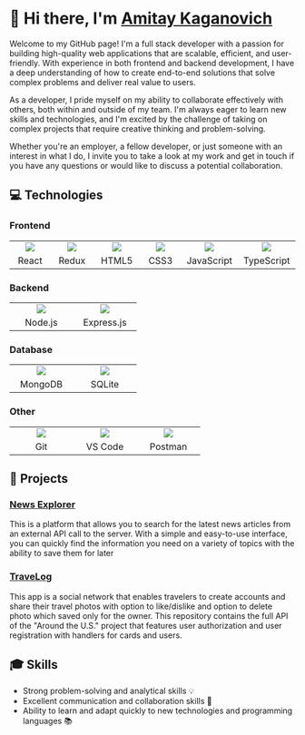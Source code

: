 # 👋 Hi there, I'm [Amitay Kaganovich](https://www.linkedin.com/in/amitay-kaganovich/)

Welcome to my GitHub page! I'm a full stack developer with a passion for building high-quality web applications that are scalable, efficient, and user-friendly. With experience in both frontend and backend development, I have a deep understanding of how to create end-to-end solutions that solve complex problems and deliver real value to users.

As a developer, I pride myself on my ability to collaborate effectively with others, both within and outside of my team. I'm always eager to learn new skills and technologies, and I'm excited by the challenge of taking on complex projects that require creative thinking and problem-solving.

Whether you're an employer, a fellow developer, or just someone with an interest in what I do, I invite you to take a look at my work and get in touch if you have any questions or would like to discuss a potential collaboration.


## 💻 Technologies

### Frontend

<table>
  <tr>
    <td align="center" width="96"><img src="https://img.icons8.com/color/96/000000/react-native.png"/></td>
    <td align="center" width="96"><img src="https://img.icons8.com/color/96/000000/redux.png"/></td>
    <td align="center" width="96"><img src="https://img.icons8.com/color/96/000000/html-5.png"/></td>
    <td align="center" width="96"><img src="https://img.icons8.com/color/96/000000/css3.png"/></td>
    <td align="center" width="96"><img src="https://img.icons8.com/color/96/000000/javascript.png"/></td>
    <td align="center" width="96"><img src="https://img.icons8.com/color/96/000000/typescript.png"/></td>
  </tr>
  <tr>
    <td align="center">React</td>
    <td align="center">Redux</td>
    <td align="center">HTML5</td>
    <td align="center">CSS3</td>
    <td align="center">JavaScript</td>
    <td align="center">TypeScript</td>
  </tr>
</table>

### Backend

<table>
  <tr>
    <td align="center" width="96"><img src="https://img.icons8.com/color/96/000000/nodejs.png"/></td>
    <td align="center" width="96"><img src="https://img.icons8.com/color/96/000000/express.png"/></td>
  </tr>
  <tr>
    <td align="center">Node.js</td>
    <td align="center">Express.js</td>
  </tr>
</table>

### Database

<table>
  <tr>
    <td align="center" width="96"><img src="https://img.icons8.com/color/96/000000/mongodb.png"/></td>
    <td align="center" width="96"><img src="https://img.icons8.com/color/96/000000/sql.png"/></td>
  </tr>
  <tr>
    <td align="center">MongoDB</td>
    <td align="center">SQLite</td>
  </tr>
</table>

### Other

<table>
  <tr>
    <td align="center" width="96"><img src="https://img.icons8.com/color/96/000000/git.png"/></td>
    <td align="center" width="96"><img src="https://img.icons8.com/fluent/96/000000/visual-studio-code-2019.png"/></td>
    <td align="center" width="96"><img src="https://cdn.worldvectorlogo.com/logos/postman.svg"/></td>
  </tr>
  <tr>
    <td align="center">Git</td>
    <td align="center">VS Code</td>
    <td align="center">Postman</td>
  </tr>
</table>


## 🚀 Projects

### [News Explorer](https://github.com/amitay96/news-explorer-frontend)

This is a platform that allows you to search for the latest news articles from an external API call to the server. With a simple and easy-to-use interface, you can quickly find the information you need on a variety of topics with the ability to save them for later

### [TraveLog](https://github.com/amitay96/TraveLog)

This app is a social network that enables travelers to create accounts and share their travel photos with option to like/dislike and option to delete photo which saved only for the owner. This repository contains the full API of the "Around the U.S." project that features user authorization and user registration with handlers for cards and users.

## 🎓 Skills

- Strong problem-solving and analytical skills 💡
- Excellent communication and collaboration skills 🤝
- Ability to learn and adapt quickly to new technologies and programming languages 📚

